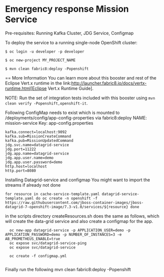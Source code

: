 Emergency response Mission Service 
=========

Pre-requisites: Running Kafka Cluster, JDG Service, Configmap

To deploy the service to a running single-node OpenShift cluster:

   ```
$ oc login -u developer -p developer

$ oc new-project MY_PROJECT_NAME

$ mvn clean fabric8:deploy -Popenshift

   ```

== More Information
You can learn more about this booster and rest of the Eclipse Vert.x runtime in the link:http://launcher.fabric8.io/docs/vertx-runtime.html[Eclipse Vert.x Runtime Guide].

NOTE: Run the set of integration tests included with this booster using `mvn clean verify -Popenshift,openshift-it`.


Following ConfigMap needs to exist which is mounted to /deployments/config/app-config-properties via fabric8:deploy
NAME: mission-service
Key: app-config.properties

   ```
kafka.connect=localhost:9092
kafka.sub=MissionCreateCommand
kafka.pub=MissionUpdatedCommand
jdg.svc.name=datagrid-service
jdg.port=11222
jdg.app.name=datagrid-service
jdg.app.user.name=demo
jdg.app.user.password=demo
http.host=localhost
http.port=8080
   ```
   
   
   
Installing Datagrid-service and configmap
You might want to import the streams if already not done
 ```
for resource in cache-service-template.yaml datagrid-service-template.yaml do oc create -n openshift -f https://raw.githubusercontent.com/jboss-container-images/jboss-datagrid-7-openshift-image/7.3-v1.0/services/${resource} done
 ```


in the scripts directory createResources.sh does the same as follows, which will create the data-grid service and also create a configmap for the app.
 ```
   oc new-app datagrid-service -p APPLICATION_USER=demo -p APPLICATION_PASSWORD=demo -p NUMBER_OF_INSTANCES=3 -e AB_PROMETHEUS_ENABLE=true
   oc expose svc/datagrid-service-ping
   oc expose svc/datagrid-service
   
   oc create -f configmap.yml
   
   ```
   
Finally run the following
mvn clean fabric8:deploy -Popenshift   

